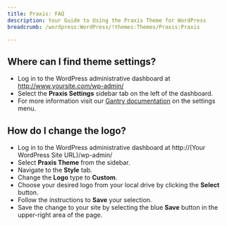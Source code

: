 ```yaml
---
title: Praxis: FAQ
description: Your Guide to Using the Praxis Theme for WordPress
breadcrumb: /wordpress:WordPress/!themes:Themes/Praxis:Praxis

---
```


Where can I find theme settings?
-----
* Log in to the WordPress administrative dashboard at http://www.yoursite.com/wp-admin/
* Select the **Praxis Settings** sidebar tab on the left of the dashboard.
* For more information visit our [Gantry documentation][gantry] on the settings menu.

How do I change the logo?
-----

* Log in to the WordPress administrative dashboard at http://(Your WordPress Site URL)/wp-admin/
* Select **Praxis Theme** from the sidebar.
* Navigate to the **Style** tab.
* Change the **Logo** type to **Custom**.
* Choose your desired logo from your local drive by clicking the **Select** button.
* Follow the instructions to **Save** your selection.
* Save the change to your site by selecting the blue **Save** button in the upper-right area of the page.

[gantry]: http://gantry-framework.org/documentation/wordpress/configure/